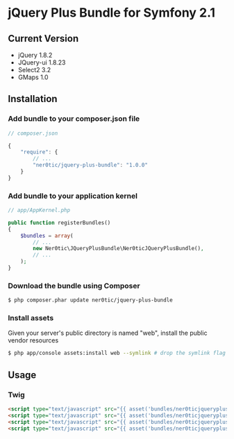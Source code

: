 jQuery Plus Bundle for Symfony 2.1
=======================

## Current Version

- jQuery 1.8.2
- JQuery-ui 1.8.23
- Select2 3.2
- GMaps 1.0

## Installation

### Add bundle to your composer.json file

``` js
// composer.json

{
    "require": {
		// ...
        "ner0tic/jquery-plus-bundle": "1.0.0"
    }
}
```

### Add bundle to your application kernel

``` php
// app/AppKernel.php

public function registerBundles()
{
    $bundles = array(
        // ...
        new Ner0tic\JQueryPlusBundle\Ner0ticJQueryPlusBundle(),
        // ...
    );
}
```

### Download the bundle using Composer

``` bash
$ php composer.phar update ner0tic/jquery-plus-bundle
```

### Install assets

Given your server's public directory is named "web", install the public vendor resources

``` bash
$ php app/console assets:install web --symlink # drop the symlink flag to create copies instead
```

## Usage

### Twig

``` html
<script type="text/javascript" src="{{ asset('bundles/ner0ticjqueryplus/js/jquery.min.js') }}"></script>
<script type="text/javascript" src="{{ asset('bundles/ner0ticjqueryplus/js/jquery-ui.min.js') }}"></script>
<script type="text/javascript" src="{{ asset('bundles/ner0ticjqueryplus/js/select2.js') }}"></script>
<script type="text/javascript" src="{{ asset('bundles/ner0ticjqueryplus/js/gmaps.js') }}"></script>
```


[1]: http://jquery.com
[2]: http://symfony.com